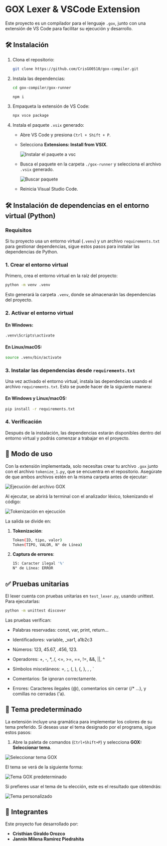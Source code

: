 
# GOX Lexer & VSCode Extension

Este proyecto es un compilador para el lenguaje `.gox`, junto con una extensión de VS Code para facilitar su ejecución y desarrollo.

## 🛠️ Instalación

1. Clona el repositorio:
   ```sh
   git clone https://github.com/CrisGO0510/gox-compiler.git
   ```

2. Instala las dependencias:
   ```sh
   cd gox-compiler/gox-runner
   ```

    ```sh
    npm i
    ```

3. Empaqueta la extensión de VS Code:
   ```sh
   npx vsce package
   ```

4. Instala el paquete `.vsix` generado:
    - Abre VS Code y presiona `Ctrl + Shift + P`.      
    - Selecciona **Extensions: Install from VSIX**.

      ![Instalar el paquete a vsc](/images/install-VSIX.png)

    - Busca el paquete en la carpeta `./gox-runner` y selecciona el archivo `.vsix` generado.
    
      ![Buscar paquete](/images/search-VSIX.png)

    - Reinicia Visual Studio Code.


## 🛠️ Instalación de dependencias en el entorno virtual (Python)

### Requisitos

Si tu proyecto usa un entorno virtual (`.venv`) y un archivo `requirements.txt` para gestionar dependencias, sigue estos pasos para instalar las dependencias de Python.

### 1. Crear el entorno virtual

Primero, crea el entorno virtual en la raíz del proyecto:

```sh
python -m venv .venv
```

Esto generará la carpeta `.venv`, donde se almacenarán las dependencias del proyecto.

### 2. Activar el entorno virtual

#### En Windows:

```sh
.venv\Scripts\activate
```

#### En Linux/macOS:

```sh
source .venv/bin/activate
```

### 3. Instalar las dependencias desde `requirements.txt`

Una vez activado el entorno virtual, instala las dependencias usando el archivo `requirements.txt`. Esto se puede hacer de la siguiente manera:

#### En Windows y Linux/macOS:

```sh
pip install -r requirements.txt
```

### 4. Verificación

Después de la instalación, las dependencias estarán disponibles dentro del entorno virtual y podrás comenzar a trabajar en el proyecto.


## 🚀 Modo de uso

Con la extensión implementada, solo necesitas crear tu archivo `.gox` junto con el archivo `tokenize_1.py`, que se encuentra en el repositorio. Asegúrate de que ambos archivos estén en la misma carpeta antes de ejecutar:

![Ejecución del archivo GOX](/images/run-gox-file.png)

Al ejecutar, se abrirá la terminal con el analizador léxico, tokenizando el código:

![Tokenización en ejecución](/images/example-tokenize.png)

La salida se divide en:

1. **Tokenización**:
    ```sh
    Token(ID, tipo, valor)
    Token(TIPO, VALOR, N° de Línea)
    ```

2. **Captura de errores**:
    ```sh
    15: Caracter ilegal '%'
    N° de Línea: ERROR
    ```

## ✅ Pruebas unitarias

El lexer cuenta con pruebas unitarias en `test_lexer.py`, usando unittest. Para ejecutarlas:
```sh
python -m unittest discover
```
Las pruebas verifican:

- Palabras reservadas: const, var, print, return...

- Identificadores: variable, _var1, a1b2c3

- Números: 123, 45.67, .456, 123.

- Operadores: +, -, *, /, <=, >=, ==, !=, &&, ||, ^

- Símbolos misceláneos: =, ;, (, ), {, }, , ,  `

- Comentarios: Se ignoran correctamente.

- Errores: Caracteres ilegales (@), comentarios sin cerrar (/* ...), y comillas no cerradas ('a).


## 🎨 Tema predeterminado

La extensión incluye una gramática para implementar los colores de su tema preferido. Si deseas usar el tema designado por el programa, sigue estos pasos:

1. Abre la paleta de comandos (`Ctrl+Shift+P`) y selecciona **GOX: Seleccionar tema**.

![Seleccionar tema GOX](/images/select-theme.png)

El tema se verá de la siguiente forma:

![Tema GOX predeterminado](/images/example-theme.png)

Si prefieres usar el tema de tu elección, este es el resultado que obtendrás:

![Tema personalizado](/images/example-theme2.png)


## 👥 Integrantes

Este proyecto fue desarrollado por:

- **Cristhian Giraldo Orozco**
- **Jannin Milena Ramirez Piedrahita**
